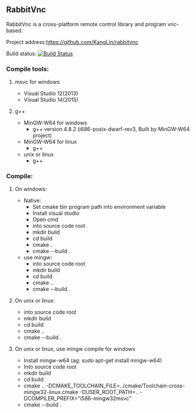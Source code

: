 RabbitVnc
---------

RabbitVnc is a cross-platform remote control library and program vnc-based.

Project address:https://github.com/KangLin/rabbitvnc

Build status:  [![Build Status](https://travis-ci.org/KangLin/rabbitvnc.png)](https://travis-ci.org/KangLin/rabbitvnc)

### Compile tools:

1. msvc for windows
   - Visual Studio 12(2013)
   - Visual Studio 14(2015)

2. g++
   * MinGW-W64 for windows
     - g++ version 4.8.2 (i686-posix-dwarf-rev3, Built by MinGW-W64 project)
   * MinGW-W64 for linux
     - g++
   * unix or linux
     - g++

### Compile:

1. On windows:
   * Native:
     - Set cmake bin program path into environment variable
     - Install visual studio
     - Open cmd
     - into source code root
     - mkdir build
     - cd build
     - cmake ..
     - cmake --build .
   * use mingw:
     - into source code root
     - mkdir build
     - cd build
     - cmake ..
     - cmake --build .
     
2. On unix or linux:
   * into source code root
   * mkdir build
   * cd build
   * cmake ..
   * cmake --build .

3. On unix or linux, use mingw compile for windows
   * Install mingw-w64 (ag: sudo apt-get install mingw-w64)
   * Into source code root
   * mkdir build
   * cd build
   * cmake .. -DCMAKE_TOOLCHAIN_FILE=../cmake/Toolchain-cross-mingw32-linux.cmake -DUSER_ROOT_PATH=.. -DCOMPILER_PREFIX="i586-mingw32msvc"
   * cmake --build .
   
